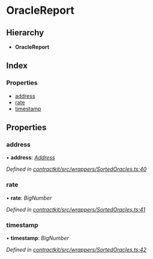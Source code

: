 # OracleReport

## Hierarchy

* **OracleReport**

## Index

### Properties

* [address](../interfaces/_wrappers_sortedoracles_.oraclereport.md#address)
* [rate](../interfaces/_wrappers_sortedoracles_.oraclereport.md#rate)
* [timestamp](../interfaces/_wrappers_sortedoracles_.oraclereport.md#timestamp)

## Properties

### address

• **address**: [_Address_](_base_.md#address)

_Defined in_ [_contractkit/src/wrappers/SortedOracles.ts:40_](https://github.com/celo-org/celo-monorepo/blob/master/packages/contractkit/src/wrappers/SortedOracles.ts#L40)

### rate

• **rate**: _BigNumber_

_Defined in_ [_contractkit/src/wrappers/SortedOracles.ts:41_](https://github.com/celo-org/celo-monorepo/blob/master/packages/contractkit/src/wrappers/SortedOracles.ts#L41)

### timestamp

• **timestamp**: _BigNumber_

_Defined in_ [_contractkit/src/wrappers/SortedOracles.ts:42_](https://github.com/celo-org/celo-monorepo/blob/master/packages/contractkit/src/wrappers/SortedOracles.ts#L42)

